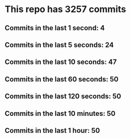 # This repo has 3257 commits

## Commits in the last 1 second: 4
## Commits in the last 5 seconds: 24
## Commits in the last 10 seconds: 47
## Commits in the last 60 seconds: 50
## Commits in the last 120 seconds: 50
## Commits in the last 10 minutes: 50
## Commits in the last 1 hour: 50
